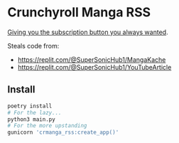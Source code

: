 # Crunchyroll Manga RSS

[Giving you the subscription button you always wanted][angry_comment].

Steals code from:
- https://replit.com/@SuperSonicHub1/MangaKache
- https://replit.com/@SuperSonicHub1/YouTubeArticle

## Install
```bash
poetry install
# For the lazy...
python3 main.py 
# For the more upstanding
gunicorn 'crmanga_rss:create_app()'
```

[angry_comment]: https://www.crunchyroll.com/comics/manga/attack-on-titan/comments#guestbook_comment_t5429530

